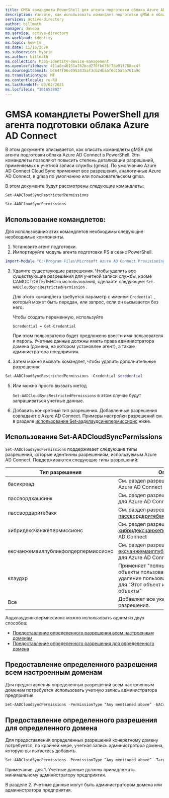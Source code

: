 ```yaml
---
title: GMSA командлеты PowerShell для агента подготовки облака Azure AD Connect
description: Узнайте, как использовать командлет подготовки gMSA в облаке Azure AD Connect PowerShell.
services: active-directory
author: billmath
manager: daveba
ms.service: active-directory
ms.workload: identity
ms.topic: how-to
ms.date: 11/16/2020
ms.subservice: hybrid
ms.author: billmath
ms.collection: M365-identity-device-management
ms.openlocfilehash: 411a8e46151a762bcd270fb676f78a91f760ac4f
ms.sourcegitcommit: b4647f06c0953435af3cb24baaf6d15a5a761a9c
ms.translationtype: MT
ms.contentlocale: ru-RU
ms.lasthandoff: 03/02/2021
ms.locfileid: "101653802"
---
```

# <a name="azure-ad-connect-cloud-provisioning-agent-gmsa-powershell-cmdlets"></a>GMSA командлеты PowerShell для агента подготовки облака Azure AD Connect

В этом документе описывается, как описать командлеты gMSA для агента подготовки облака Azure AD Connect в PowerShell. Эти командлеты позволяют повысить степень детализации разрешений, применяемых к учетной записи службы (gmsa). По умолчанию Azure AD Connect Cloud Sync применяет все разрешения, аналогичные Azure AD Connect, в gmsa по умолчанию или пользовательском gmsa. 

В этом документе будут рассмотрены следующие командлеты:  

`Set-AADCloudSyncRestrictedPermissions`

`Ste-AADCloudSyncPermissions` 

## <a name="how-to-use-the-cmdlets"></a>Использование командлетов:  

Для использования этих командлетов необходимы следующие необходимые компоненты.

1. Установите агент подготовки. 
2. Импортируйте модуль агента подготовки PS в сеанс PowerShell. 

 ```PowerShell
 Import-Module "C:\Program Files\Microsoft Azure AD Connect Provisioning Agent\Microsoft.CloudSync.Powershell.dll"  
 ```
3. Удалите существующие разрешения.  Чтобы удалить все существующие разрешения для учетной записи службы, кроме САМОСТОЯТЕЛЬНОго использования, сделайте следующее: `Set-AADCloudSyncRestrictedPermission` .  

    Для этого командлета требуется параметр с именем `Credential` , который может быть передан, или запрос, если он вызывается без него.

    Чтобы создать переменную, используйте  

   `$credential = Get-Credential` 

   При этом пользователю будет предложено ввести имя пользователя и пароль. Учетные данные должны иметь права администратора домена (домена, на котором установлен агент), а также администратора предприятия. 

4.  Затем можно вызвать командлет, чтобы удалить дополнительные разрешения: 
   ```PowerShell
   Set-AADCloudSyncRestrictedPermissions -Credential $credential 
   ```
5. Или можно просто вызвать метод 

   `Set-AADCloudSyncRestrictedPermissions` в этом случае будут запрашиваться учетные данные. 

 6.  Добавить конкретный тип разрешения.  Добавленные разрешения совпадают с Azure AD Connect.  Примеры настройки разрешений см. в разделе [использование Set-аадклаудсинкпермиссионс](#using-set-aadcloudsyncpermissions) ниже.

## <a name="using-set-aadcloudsyncpermissions"></a>Использование Set-AADCloudSyncPermissions 
`Set-AADCloudSyncPermissions` поддерживает следующие типы разрешений, которые идентичны разрешениям, используемым Azure AD Connect. Поддерживаются следующие типы разрешений: 

|Тип разрешения|Описание|
|-----|-----|
|басикреад| См. раздел разрешения [басикреад](../../active-directory/hybrid/how-to-connect-configure-ad-ds-connector-account.md#configure-basic-read-only-permissions) для Azure AD Connect|
|пассвордхашсинк|См. раздел разрешения [пассвордхашсинк](../../active-directory/hybrid/how-to-connect-configure-ad-ds-connector-account.md#permissions-for-password-hash-synchronization) для Azure AD Connect|
|пассвордвритебакк|См. раздел разрешения [пассвордвритебакк](../../active-directory/hybrid/how-to-connect-configure-ad-ds-connector-account.md#permissions-for-password-writeback) для Azure AD Connect|
|хибридексчанжепермиссионс|См. раздел разрешения [хибридексчанжепермиссионс](../../active-directory/hybrid/how-to-connect-configure-ad-ds-connector-account.md#permissions-for-exchange-hybrid-deployment) для Azure AD Connect| 
|ексчанжемаилпубликфолдерпермиссионс| См. раздел разрешения [ексчанжемаилпубликфолдерпермиссионс](../../active-directory/hybrid/how-to-connect-configure-ad-ds-connector-account.md#permissions-for-exchange-mail-public-folders-preview) для Azure AD Connect| 
|клаудхр| Применяет "полный доступ" к "дочерние объекты пользователя" и "Создание и удаление пользовательских объектов" для "Этот объект и все дочерние объекты"| 
|Все|Добавляет все указанные выше разрешения.| 



Аадклаудсинкпермиссионс можно использовать одним из двух способов:
- [Предоставление определенного разрешения всем настроенным доменам](#grant-a-certain-permission-to-all-configured-domains) 
- [Предоставление определенного разрешения для определенного домена](#grant-a-certain-permission-to-a-specific-domain) 
## <a name="grant-a-certain-permission-to-all-configured-domains"></a>Предоставление определенного разрешения всем настроенным доменам 
Для предоставления определенных разрешений всем настроенным доменам потребуется использовать учетную запись администратора предприятия.


 ```PowerShell
Set-AADCloudSyncPermissions -PermissionType “Any mentioned above” -EACredential $credential (prepopulated same as above [$credential = Get-Credential]) 
```

## <a name="grant-a-certain-permission-to-a-specific-domain"></a>Предоставление определенного разрешения для определенного домена 
Для предоставления определенных разрешений конкретному домену потребуется, по крайней мере, учетная запись администратора домена, которую вы пытаетесь добавить.


 ```PowerShell
Set-AADCloidSyncPermissions -PermissionType “Any mentioned above” -TargetDomain “FQDN of domain” (has to be already configured through wizard) -TargetDomaincredential $credential(same as above) 
```
 

Примечание. для 1. Учетные данные должны принадлежать минимальному администратору предприятия. 

В разделе 2. Учетные данные могут быть администратором домена или администратора предприятия. 

  

